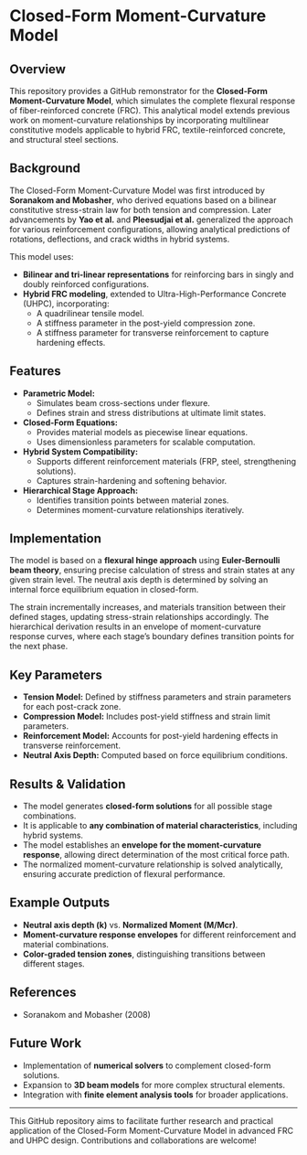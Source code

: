 # Closed-Form Moment-Curvature Model

## Overview
This repository provides a GitHub remonstrator for the **Closed-Form Moment-Curvature Model**, which simulates the complete flexural response of fiber-reinforced concrete (FRC). This analytical model extends previous work on moment-curvature relationships by incorporating multilinear constitutive models applicable to hybrid FRC, textile-reinforced concrete, and structural steel sections.

## Background
The Closed-Form Moment-Curvature Model was first introduced by **Soranakom and Mobasher**, who derived equations based on a bilinear constitutive stress-strain law for both tension and compression. Later advancements by **Yao et al.** and **Pleesudjai et al.** generalized the approach for various reinforcement configurations, allowing analytical predictions of rotations, deflections, and crack widths in hybrid systems.

This model uses:
- **Bilinear and tri-linear representations** for reinforcing bars in singly and doubly reinforced configurations.
- **Hybrid FRC modeling**, extended to Ultra-High-Performance Concrete (UHPC), incorporating:
  - A quadrilinear tensile model.
  - A stiffness parameter in the post-yield compression zone.
  - A stiffness parameter for transverse reinforcement to capture hardening effects.

## Features
- **Parametric Model:**
  - Simulates beam cross-sections under flexure.
  - Defines strain and stress distributions at ultimate limit states.
- **Closed-Form Equations:**
  - Provides material models as piecewise linear equations.
  - Uses dimensionless parameters for scalable computation.
- **Hybrid System Compatibility:**
  - Supports different reinforcement materials (FRP, steel, strengthening solutions).
  - Captures strain-hardening and softening behavior.
- **Hierarchical Stage Approach:**
  - Identifies transition points between material zones.
  - Determines moment-curvature relationships iteratively.

## Implementation
The model is based on a **flexural hinge approach** using **Euler-Bernoulli beam theory**, ensuring precise calculation of stress and strain states at any given strain level. The neutral axis depth is determined by solving an internal force equilibrium equation in closed-form.

The strain incrementally increases, and materials transition between their defined stages, updating stress-strain relationships accordingly. The hierarchical derivation results in an envelope of moment-curvature response curves, where each stage’s boundary defines transition points for the next phase.

## Key Parameters
- **Tension Model:** Defined by stiffness parameters and strain parameters for each post-crack zone.
- **Compression Model:** Includes post-yield stiffness and strain limit parameters.
- **Reinforcement Model:** Accounts for post-yield hardening effects in transverse reinforcement.
- **Neutral Axis Depth:** Computed based on force equilibrium conditions.

## Results & Validation
- The model generates **closed-form solutions** for all possible stage combinations.
- It is applicable to **any combination of material characteristics**, including hybrid systems.
- The model establishes an **envelope for the moment-curvature response**, allowing direct determination of the most critical force path.
- The normalized moment-curvature relationship is solved analytically, ensuring accurate prediction of flexural performance.

## Example Outputs
- **Neutral axis depth (k)** vs. **Normalized Moment (M/Mcr)**.
- **Moment-curvature response envelopes** for different reinforcement and material combinations.
- **Color-graded tension zones**, distinguishing transitions between different stages.

## References
- Soranakom and Mobasher (2008)

## Future Work
- Implementation of **numerical solvers** to complement closed-form solutions.
- Expansion to **3D beam models** for more complex structural elements.
- Integration with **finite element analysis tools** for broader applications.

---
This GitHub repository aims to facilitate further research and practical application of the Closed-Form Moment-Curvature Model in advanced FRC and UHPC design. Contributions and collaborations are welcome!
